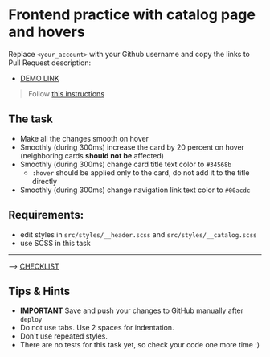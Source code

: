 # Frontend practice with catalog page and hovers
Replace `<your_account>` with your Github username and copy the links to Pull Request description:
- [DEMO LINK](https://YuriTaraday.github.io/layout_catalog_hovers/)

> Follow [this instructions](https://github.com/mate-academy/layout_task-guideline#how-to-solve-the-layout-tasks-on-github)

## The task

- Make all the changes smooth on hover
- Smoothly (during 300ms) increase the card by 20 percent on hover (neighboring cards **should not be** affected)
- Smoothly (during 300ms) change card title text color to `#34568b`
  - `:hover` should be applied only to the card, do not add it to the title directly
- Smoothly (during 300ms) change navigation link text color to `#00acdc`

## Requirements:
- edit styles in `src/styles/__header.scss` and `src/styles/__catalog.scss`
- use SCSS in this task

---
--> [CHECKLIST](https://github.com/mate-academy/layout_catalog_hovers/blob/master/checklist.md)

## Tips & Hints
- **IMPORTANT** Save and push your changes to GitHub manually after `deploy`
- Do not use tabs. Use 2 spaces for indentation.
- Don't use repeated styles.
- There are no tests for this task yet, so check your code one more time :)
